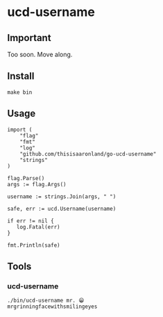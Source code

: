 # ucd-username

## Important

Too soon. Move along.

## Install

```
make bin
```

## Usage

```
import (
	"flag"
	"fmt"		
	"log"
	"github.com/thisisaaronland/go-ucd-username"
	"strings"		
)

flag.Parse()
args := flag.Args()

username := strings.Join(args, " ")
	
safe, err := ucd.Username(username)

if err != nil {
   log.Fatal(err)
}
	
fmt.Println(safe)
```

## Tools

### ucd-username

```
./bin/ucd-username mr. 😁
mrgrinningfacewithsmilingeyes
```

